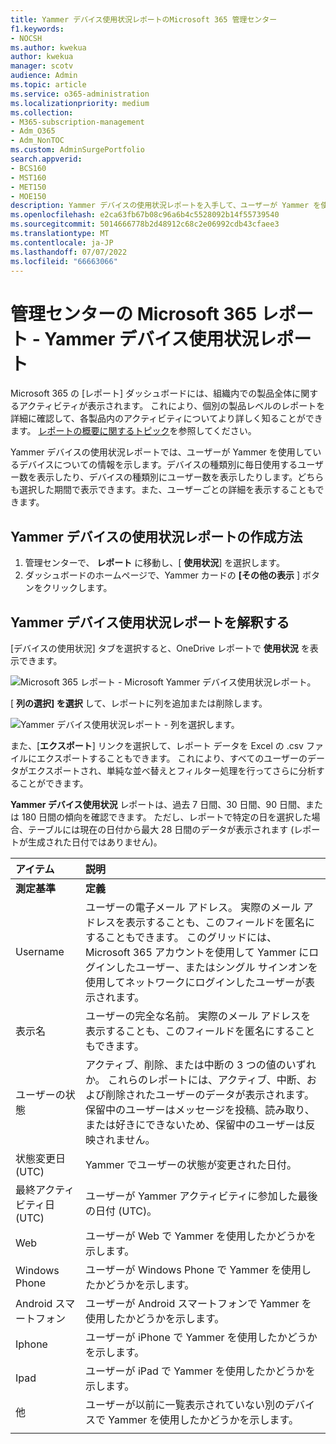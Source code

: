 ```yaml
---
title: Yammer デバイス使用状況レポートのMicrosoft 365 管理センター
f1.keywords:
- NOCSH
ms.author: kwekua
author: kwekua
manager: scotv
audience: Admin
ms.topic: article
ms.service: o365-administration
ms.localizationpriority: medium
ms.collection:
- M365-subscription-management
- Adm_O365
- Adm_NonTOC
ms.custom: AdminSurgePortfolio
search.appverid:
- BCS160
- MST160
- MET150
- MOE150
description: Yammer デバイスの使用状況レポートを入手して、ユーザーが Yammer を使用しているデバイスの詳細、デバイスの種類別の毎日のユーザー数、ユーザーごとの詳細を確認します。
ms.openlocfilehash: e2ca63fb67b08c96a6b4c5528092b14f55739540
ms.sourcegitcommit: 5014666778b2d48912c68c2e06992cdb43cfaee3
ms.translationtype: MT
ms.contentlocale: ja-JP
ms.lasthandoff: 07/07/2022
ms.locfileid: "66663066"
---
```

# <a name="microsoft-365-reports-in-the-admin-center---yammer-device-usage-report"></a>管理センターの Microsoft 365 レポート - Yammer デバイス使用状況レポート

Microsoft 365 の [レポート] ダッシュボードには、組織内での製品全体に関するアクティビティが表示されます。 これにより、個別の製品レベルのレポートを詳細に確認して、各製品内のアクティビティについてより詳しく知ることができます。 [レポートの概要に関するトピック](activity-reports.md)を参照してください。
  
Yammer デバイスの使用状況レポートでは、ユーザーが Yammer を使用しているデバイスについての情報を示します。デバイスの種類別に毎日使用するユーザー数を表示したり、デバイスの種類別にユーザー数を表示したりします。どちらも選択した期間で表示できます。また、ユーザーごとの詳細を表示することもできます。
 
## <a name="how-do-i-get-to-the-yammer-device-usage-report"></a>Yammer デバイスの使用状況レポートの作成方法

1. 管理センターで、 **レポート** に移動し、[ **使用状況**] を選択します。 
2. ダッシュボードのホームページで、Yammer カードの **[その他の表示** ] ボタンをクリックします。
  
## <a name="interpret-the-yammer-device-usage-report"></a>Yammer デバイス使用状況レポートを解釈する

[デバイスの使用状況] タブを選択すると、OneDrive レポートで **使用状況** を表示できます。

![Microsoft 365 レポート - Microsoft Yammer デバイス使用状況レポート。](../../media/e21af4c0-0ad2-4485-8ab1-2f82d7dfa90e.png)

[ **列の選択] を選択** して、レポートに列を追加または削除します。  

![Yammer デバイス使用状況レポート - 列を選択します。](../../media/fc1fc8db-e197-4878-85c7-7ba0d67b9379.png)

また、[**エクスポート**] リンクを選択して、レポート データを Excel の .csv ファイルにエクスポートすることもできます。 これにより、すべてのユーザーのデータがエクスポートされ、単純な並べ替えとフィルター処理を行ってさらに分析することができます。 

**Yammer デバイス使用状況** レポートは、過去 7 日間、30 日間、90 日間、または 180 日間の傾向を確認できます。 ただし、レポートで特定の日を選択した場合、テーブルには現在の日付から最大 28 日間のデータが表示されます (レポートが生成された日付ではありません)。
  
|アイテム|説明|
|:-----|:-----|
|**測定基準**|**定義**|
|Username  <br/> |ユーザーの電子メール アドレス。 実際のメール アドレスを表示することも、このフィールドを匿名にすることもできます。 このグリッドには、Microsoft 365 アカウントを使用して Yammer にログインしたユーザー、またはシングル サインオンを使用してネットワークにログインしたユーザーが表示されます。 <br/> |
|表示名  <br/> |ユーザーの完全な名前。 実際のメール アドレスを表示することも、このフィールドを匿名にすることもできます。  <br/> |
|ユーザーの状態  <br/> |アクティブ、削除、または中断の 3 つの値のいずれか。 これらのレポートには、アクティブ、中断、および削除されたユーザーのデータが表示されます。 保留中のユーザーはメッセージを投稿、読み取り、または好きにできないため、保留中のユーザーは反映されません。   <br/> |
|状態変更日 (UTC)  <br/> |Yammer でユーザーの状態が変更された日付。  <br/> |
|最終アクティビティ日 (UTC)  <br/> |ユーザーが Yammer アクティビティに参加した最後の日付 (UTC)。  <br/> |
|Web  <br/> |ユーザーが Web で Yammer を使用したかどうかを示します。  <br/> |
|Windows Phone  <br/> | ユーザーが Windows Phone で Yammer を使用したかどうかを示します。  <br/> |
|Android スマートフォン  <br/> |ユーザーが Android スマートフォンで Yammer を使用したかどうかを示します。 <br/>|
|Iphone <br/> | ユーザーが iPhone で Yammer を使用したかどうかを示します。  <br/> |
|Ipad  <br/> |ユーザーが iPad で Yammer を使用したかどうかを示します。 <br/>|
|他  <br/> |ユーザーが以前に一覧表示されていない別のデバイスで Yammer を使用したかどうかを示します。 <br/>|
|||
